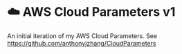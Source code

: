 <h1>☁️ AWS Cloud Parameters v1 </h1> 

An initial iteration of my AWS Cloud Parameters. See https://github.com/anthonyjzhang/CloudParameters 



